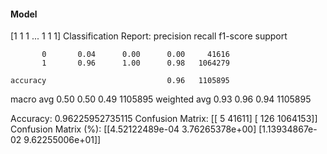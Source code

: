 #### Model
[1 1 1 ... 1 1 1]
Classification Report:
              precision    recall  f1-score   support

           0       0.04      0.00      0.00     41616
           1       0.96      1.00      0.98   1064279

    accuracy                           0.96   1105895
   macro avg       0.50      0.50      0.49   1105895
weighted avg       0.93      0.96      0.94   1105895

Accuracy: 0.96225952735115
Confusion Matrix:
[[      5   41611]
 [    126 1064153]]
Confusion Matrix (%):
[[4.52122489e-04 3.76265378e+00]
 [1.13934867e-02 9.62255006e+01]]
